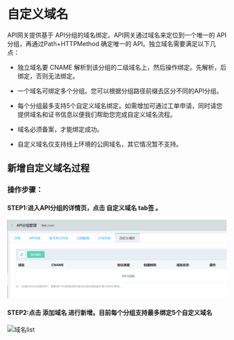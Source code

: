 # 自定义域名

API网关提供基于 API分组的域名绑定。API网关通过域名来定位到一个唯一的 API分组，再通过Path+HTTPMethod 确定唯一的 API。独立域名需要满足以下几点：

* 独立域名要 CNAME 解析到该分组的二级域名上，然后操作绑定。先解析，后绑定，否则无法绑定。

* 一个域名可绑定多个分组。您可以根据分组路径前缀去区分不同的API分组。

* 每个分组最多支持5个自定义域名绑定。如需增加可通过工单申请，同时请您提供域名和证书信息以便我们帮助您完成自定义域名流程。

* 域名必须备案，才能绑定成功。

* 自定义域名仅支持线上环境的公网域名，其它情况暂不支持。



## 新增自定义域名过程
### 操作步骤：
#### STEP1:进入API分组的详情页，点击 自定义域名   **tab签** 。

![域名list](../../../../../image/Internet-Middleware/API-Gateway/create-domain-1.png)

#### STEP2:点击   **添加域名** 进行新增。目前每个分组支持最多绑定5个自定义域名

![域名list](../../../../../image/Internet-Middleware/API-Gateway/zdyym-add.png)




